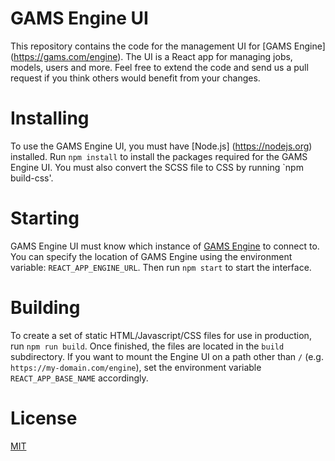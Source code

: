 # GAMS Engine UI
This repository contains the code for the management UI for [GAMS Engine] (https://gams.com/engine). The UI is a React app for managing jobs, models, users and more. Feel free to extend the code and send us a pull request if you think others would benefit from your changes.

# Installing
To use the GAMS Engine UI, you must have [Node.js] (https://nodejs.org) installed. Run `npm install` to install the packages required for the GAMS Engine UI. You must also convert the SCSS file to CSS by running `npm build-css'.

# Starting
GAMS Engine UI must know which instance of [GAMS Engine](https://gams.com/engine) to connect to. You can specify the location of GAMS Engine using the environment variable: `REACT_APP_ENGINE_URL`. Then run `npm start` to start the interface. 

# Building
To create a set of static HTML/Javascript/CSS files for use in production, run `npm run build`. Once finished, the files are located in the `build` subdirectory. If you want to mount the Engine UI on a path other than `/` (e.g. `https://my-domain.com/engine`), set the environment variable `REACT_APP_BASE_NAME` accordingly. 

# License
[MIT](https://github.com/gams-dev/engine-ui/blob/master/LICENSE)
